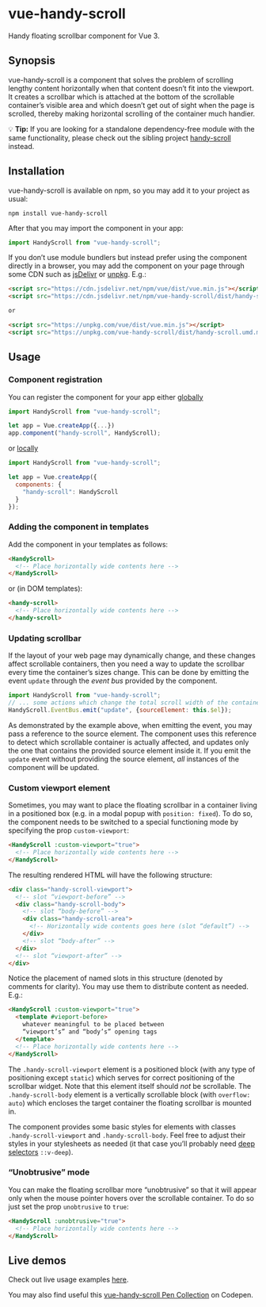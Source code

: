 # vue-handy-scroll

Handy floating scrollbar component for Vue 3.

## Synopsis

vue-handy-scroll is a component that solves the problem of scrolling lengthy content horizontally when that content doesn’t fit into the viewport. It creates a scrollbar which is attached at the bottom of the scrollable container’s visible area and which doesn’t get out of sight when the page is scrolled, thereby making horizontal scrolling of the container much handier.

:bulb: **Tip:** If you are looking for a standalone dependency-free module with the same functionality, please check out the sibling project [handy-scroll](https://github.com/Amphiluke/handy-scroll) instead.

## Installation

vue-handy-scroll is available on npm, so you may add it to your project as usual:

```
npm install vue-handy-scroll
```

After that you may import the component in your app:

```javascript
import HandyScroll from "vue-handy-scroll";
```

If you don’t use module bundlers but instead prefer using the component directly in a browser, you may add the component on your page through some CDN such as [jsDelivr](https://www.jsdelivr.com/features) or [unpkg](https://unpkg.com/). E.g.:
```html
<script src="https://cdn.jsdelivr.net/npm/vue/dist/vue.min.js"></script>
<script src="https://cdn.jsdelivr.net/npm/vue-handy-scroll/dist/handy-scroll.umd.min.js"></script>

or

<script src="https://unpkg.com/vue/dist/vue.min.js"></script>
<script src="https://unpkg.com/vue-handy-scroll/dist/handy-scroll.umd.min.js"></script>
```

## Usage

### Component registration

You can register the component for your app either [globally](https://v3.vuejs.org/guide/component-registration.html#global-registration)

```javascript
import HandyScroll from "vue-handy-scroll";

let app = Vue.createApp({...})
app.component("handy-scroll", HandyScroll);
```

or [locally](https://v3.vuejs.org/guide/component-registration.html#local-registration)

```javascript
import HandyScroll from "vue-handy-scroll";

let app = Vue.createApp({
  components: {
    "handy-scroll": HandyScroll
  }
});
```

### Adding the component in templates

Add the component in your templates as follows:

```html
<HandyScroll>
  <!-- Place horizontally wide contents here -->
</HandyScroll>
```

or (in DOM templates):

```html
<handy-scroll>
  <!-- Place horizontally wide contents here -->
</handy-scroll>
```

### Updating scrollbar

If the layout of your web page may dynamically change, and these changes affect scrollable containers, then you need a way to update the scrollbar every time the container’s sizes change. This can be done by emitting the event `update` through the _event bus_ provided by the component.

```javascript
import HandyScroll from "vue-handy-scroll";
// ... some actions which change the total scroll width of the container ...
HandyScroll.EventBus.emit("update", {sourceElement: this.$el});
```

As demonstrated by the example above, when emitting the event, you may pass a reference to the source element. The component uses this reference to detect which scrollable container is actually affected, and updates only the one that contains the provided source element inside it. If you emit the `update` event without providing the source element, _all_ instances of the component will be updated.

### Custom viewport element

Sometimes, you may want to place the floating scrollbar in a container living in a positioned box (e.g. in a modal popup with `position: fixed`). To do so, the component needs to be switched to a special functioning mode by specifying the prop `custom-viewport`:

```html
<HandyScroll :custom-viewport="true">
  <!-- Place horizontally wide contents here -->
</HandyScroll>
```

The resulting rendered HTML will have the following structure:

```html
<div class="handy-scroll-viewport">
  <!-- slot “viewport-before” -->
  <div class="handy-scroll-body">
    <!-- slot “body-before” -->
    <div class="handy-scroll-area">
      <!-- Horizontally wide contents goes here (slot “default”) -->
    </div>
    <!-- slot “body-after” -->
  </div>
  <!-- slot “viewport-after” -->
</div>
```

Notice the placement of named slots in this structure (denoted by comments for clarity). You may use them to distribute content as needed. E.g.:

```html
<HandyScroll :custom-viewport="true">
  <template #vieport-before>
    whatever meaningful to be placed between
    “viewport’s” and “body’s” opening tags
  </template>
  <!-- Place horizontally wide contents here -->
</HandyScroll>
```

The `.handy-scroll-viewport` element is a positioned block (with any type of positioning except `static`) which serves for correct positioning of the scrollbar widget. Note that this element itself should _not_ be scrollable. The `.handy-scroll-body` element is a vertically scrollable block (with `overflow: auto`) which encloses the target container the floating scrollbar is mounted in.

The component provides some basic styles for elements with classes `.handy-scroll-viewport` and `.handy-scroll-body`. Feel free to adjust their styles in your stylesheets as needed (it that case you’ll probably need [deep selectors](https://vue-loader.vuejs.org/guide/scoped-css.html#deep-selectors) `::v-deep`).

### “Unobtrusive” mode

You can make the floating scrollbar more “unobtrusive” so that it will appear only when the mouse pointer hovers over the scrollable container. To do so just set the prop `unobtrusive` to `true`:

```html
<HandyScroll :unobtrusive="true">
  <!-- Place horizontally wide contents here -->
</HandyScroll>
```

## Live demos

Check out live usage examples [here](https://amphiluke.github.io/vue-handy-scroll/).

You may also find useful this [vue-handy-scroll Pen Collection](https://codepen.io/collection/naLgyg/?grid_type=list) on Codepen.
